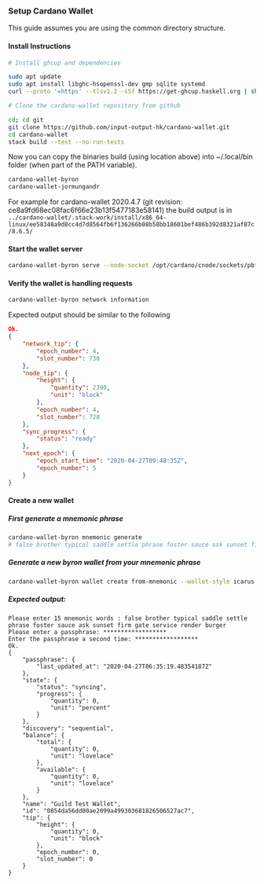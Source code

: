 ### Setup Cardano Wallet

This guide assumes you are using the common directory structure.

#### Install Instructions

``` bash
# Install ghcup and dependencies

sudo apt update
sudo apt install libghc-hsopenssl-dev gmp sqlite systemd
curl --proto '=https' --tlsv1.2 -sSf https://get-ghcup.haskell.org | sh

# Clone the cardano-wallet repository from github

cd; cd git
git clone https://github.com/input-output-hk/cardano-wallet.git
cd cardano-wallet
stack build --test --no-run-tests
```

Now you can copy the binaries build (using location above) into ~/.local/bin folder (when part of the PATH variable).
```bash
cardano-wallet-byron
cardano-wallet-jormungandr
```
For example for cardano-wallet 2020.4.7 (git revision: ce8a9fd68ec08fac6f66e23b13f5477183e58141) the build output is in
`../cardano-wallet/.stack-work/install/x86_64-linux/ee58348a9d8cc4d7d8564fb6f136266b08b58bb18601bef486b392d8321af87c/8.6.5/`

#### Start the wallet server
```bash
cardano-wallet-byron serve --node-socket /opt/cardano/cnode/sockets/pbft_node.socket --testnet /opt/cardano/cnode/files/genesis.json --database /opt/cardano/cnode/priv/wallet
```

#### Verify the wallet is handling requests
```bash
cardano-wallet-byron network information
```
Expected output should be similar to the following
```json
Ok.
{
    "network_tip": {
        "epoch_number": 4,
        "slot_number": 730
    },
    "node_tip": {
        "height": {
            "quantity": 2390,
            "unit": "block"
        },
        "epoch_number": 4,
        "slot_number": 728
    },
    "sync_progress": {
        "status": "ready"
    },
    "next_epoch": {
        "epoch_start_time": "2020-04-27T09:48:35Z",
        "epoch_number": 5
    }
}
```
#### Create a new wallet
##### First generate a mnemonic phrase
```bash
cardano-wallet-byron mnemonic generate
# false brother typical saddle settle phrase foster sauce ask sunset firm gate service render burger
```
##### Generate a new byron wallet from your mnemonic phrase
```bash
cardano-wallet-byron wallet create from-mnemonic --wallet-style icarus "Guild Test Wallet"
```
##### Expected output:
```text
Please enter 15 mnemonic words : false brother typical saddle settle phrase foster sauce ask sunset firm gate service render burger
Please enter a passphrase: ******************
Enter the passphrase a second time: ******************
Ok.
{
    "passphrase": {
        "last_updated_at": "2020-04-27T06:35:19.48354187Z"
    },
    "state": {
        "status": "syncing",
        "progress": {
            "quantity": 0,
            "unit": "percent"
        }
    },
    "discovery": "sequential",
    "balance": {
        "total": {
            "quantity": 0,
            "unit": "lovelace"
        },
        "available": {
            "quantity": 0,
            "unit": "lovelace"
        }
    },
    "name": "Guild Test Wallet",
    "id": "0854da56dd00ae2099a499303681826506527ac7",
    "tip": {
        "height": {
            "quantity": 0,
            "unit": "block"
        },
        "epoch_number": 0,
        "slot_number": 0
    }
}

```
